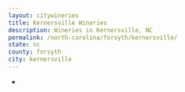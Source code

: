 ```yaml
---
layout: citywineries
title: Kernersville Wineries
description: Wineries in Kernersville, NC
permalink: /north-carolina/forsyth/kernersville/
state: nc
county: forsyth
city: kernersville
---
```

-
